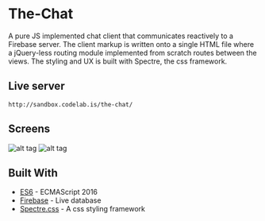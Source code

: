 # The-Chat
A pure JS implemented chat client that communicates reactively to a Firebase server.
The client markup is written onto a single HTML file where a jQuery-less routing module implemented from scratch routes between the views.
The styling and UX is built with Spectre, the css framework.

## Live server
```
http://sandbox.codelab.is/the-chat/
```

## Screens
![alt tag](https://i.gyazo.com/be87892ef2d140c74071ac4e90fd1753.png)
![alt tag](https://i.gyazo.com/28c6122be6f2e7fa8b9c14dffc4aab0a.png)

## Built With
* [ES6](https://maven.apache.org/) - ECMAScript 2016
* [Firebase](https://maven.apache.org/) - Live database
* [Spectre.css](https://picturepan2.github.io/spectre/) - A css styling framework
